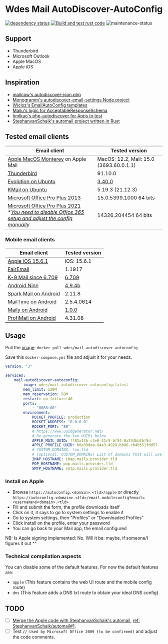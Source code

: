# Wdes Mail AutoDiscover-AutoConfig

[![dependency status](https://deps.rs/repo/github/wdes/mail-autodiscover-autoconfig/status.svg)](https://deps.rs/repo/github/wdes/mail-autodiscover-autoconfig)
[![Build and test rust code](https://github.com/wdes/mail-autodiscover-autoconfig/actions/workflows/rust.yml/badge.svg)](https://github.com/wdes/mail-autodiscover-autoconfig/actions/workflows/rust.yml)
![maintenance-status](https://img.shields.io/badge/maintenance-passively--maintained-yellowgreen.svg)

## Support

- Thunderbird
- Microsoft Outlook
- Apple MacOS
- Apple iOS

## Inspiration

- [mailcow's autodiscover-json.php](https://github.com/mailcow/mailcow-dockerized/blob/master/data/web/autodiscover-json.php)
- [Monogramm's autodiscover-email-settings Node project](https://github.com/Monogramm/autodiscover-email-settings)
- [Wicloz's EmailAutoConfig templates](https://github.com/Wicloz/EmailAutoConfig/tree/8e02dbd6dca7edfd748802028ba711289a7fe1a5/templates)
- [Mailu's logic for AcceptableResponseSchema](https://github.com/Mailu/Mailu/blob/c15e4e6015592735fa6f730af72b8332e93ae672/core/admin/mailu/internal/views/autoconfig.py#L55-L91)
- [hmlkao's php-autodiscover for Apps to test](https://github.com/hmlkao/php-autodiscover#readme)
- [StephanvanSchaik's automail project written in Rust](https://github.com/StephanvanSchaik/automail)

## Tested email clients

| Email client | Tested version |
| ------------ | -------------- |
| [Apple MacOS Monterey](https://www.apple.com/fr/macos/monterey/) on Apple Mail | MacOS: 12.2, Mail: 15.0 (3693.60.0.1.1) |
| [Thunderbird](https://www.thunderbird.net/) | 91.10.0 |
| [Evolution on Ubuntu](https://wiki.gnome.org/Apps/Evolution/) | [3.40.0](https://gitlab.gnome.org/GNOME/evolution/-/tree/3.40.0/) |
| [KMail on Ubuntu](https://userbase.kde.org/KMail) | 5.19.3 (21.12.3) |
| [Microsoft Office Pro Plus 2013](https://wikipedia.org/wiki/Microsoft_Office_2013) | 15.0.5399.1000 64 bits |
| [Microsoft Office Pro Plus 2021](https://wikipedia.org/wiki/Microsoft_Office_2013) <br> *[_You need to disable Office 365 setup and adjust the config manually_](https://github.com/smartlyway/email-autoconfig-php/issues/2) | 14326.204454 64 bits |

### Mobile email clients

| Email client | Tested version |
| ------------ | -------------- |
| [Apple iOS 15.6.1](https://support.apple.com/en-us/HT213412) | iOS: 15.6.1 |
| [FairEmail](https://github.com/M66B/FairEmail) | 1.1917 |
| [K-9 Mail since 6.709](https://github.com/thundernest/k-9#readme) | [6.709](https://github.com/thundernest/k-9/releases/tag/6.709) |
| [Android Nine](https://www.9folders.com/en/index.html) | [4.9.4b](https://play.google.com/store/apps/details?id=com.ninefolders.hd3) |
| [Spark Mail on Android](https://sparkmailapp.com/) | 2.11.8 |
| [MailTime on Android](https://mailtime.com/) | 2.5.4.0614 |
| [Maily on Android](https://github.com/Enough-Software/enough_mail_app#readme) | [1.0.0](https://play.google.com/store/apps/details?id=de.enough.enough_mail_app) |
| [ProfiMail on Android](https://www.lonelycatgames.com/apps/profimail) | 4.31.08 |

## Usage

Pull the [image](https://hub.docker.com/r/wdes/mail-autodiscover-autoconfig): `docker pull wdes/mail-autodiscover-autoconfig`

Save this `docker-compose.yml` file and adjust it for your needs.

```yml
version: "3"

services:
    mail-autodiscover-autoconfig:
        image: wdes/mail-autodiscover-autoconfig:latest
        mem_limit: 120M
        mem_reservation: 50M
        restart: on-failure:40
        ports:
            - "8088:80"
        environment:
            ROCKET_PROFILE: production
            ROCKET_ADDRESS: "0.0.0.0"
            ROCKET_PORT: "80"
            # https://www.uuidgenerator.net/
            # Re-generate the two UUIDs below
            APPLE_MAIL_UUID: ff83a13b-c4e6-41c5-bf54-0a244bb3bf5d
            APPLE_PROFILE_UUID: b8e39daa-64a3-4928-bb86-cb4b551fdd57
            # CUSTOM_DOMAINS: foo.tld
            # (optional: CUSTOM_DOMAINS) List of domains that will use {imap,pop,smtp}.domain.tld instead of the hosts below
            IMAP_HOSTNAME: imap.mails.provider.tld
            POP_HOSTNAME: pop.mails.provider.tld
            SMTP_HOSTNAME: smtp.mails.provider.tld
```

### Install on Apple

- Browse `https://autoconfig.<domain>.<tld>/apple` or directly `https://autoconfig.<domain>.<tld>/email.mobileconfig?email=<username>@<domain>.<tld>`
- Fill and submit the form, the profile downloads itself
- Click on it, it says to go to system settings to enable it
- Go to system settings, then "Profiles" or "Downloaded Profiles"
- Click install on the profile, enter your password
- You can go back to your Mail app, the email configured

NB: Is Apple signing implemented: No. Will it be: maybe, if someone/I figures it out ^^

### Technical compilation aspects

You can disable some of the default features. For now the default features are:

- `apple` (This feature contains the web UI route and the mobile config route)
- `dns` (This feature adds a DNS txt route to obtain your ideal DNS config)

## TODO

- [ ] [Merge the Apple code with StephanvanSchaik's automail](https://github.com/StephanvanSchaik/automail), [ref: StephanvanSchaik/automail#1](https://github.com/StephanvanSchaik/automail/issues/1).
- [ ] Test `// Used by Microsoft Office 2009 (to be confirmed)` and adjust the code comments.
